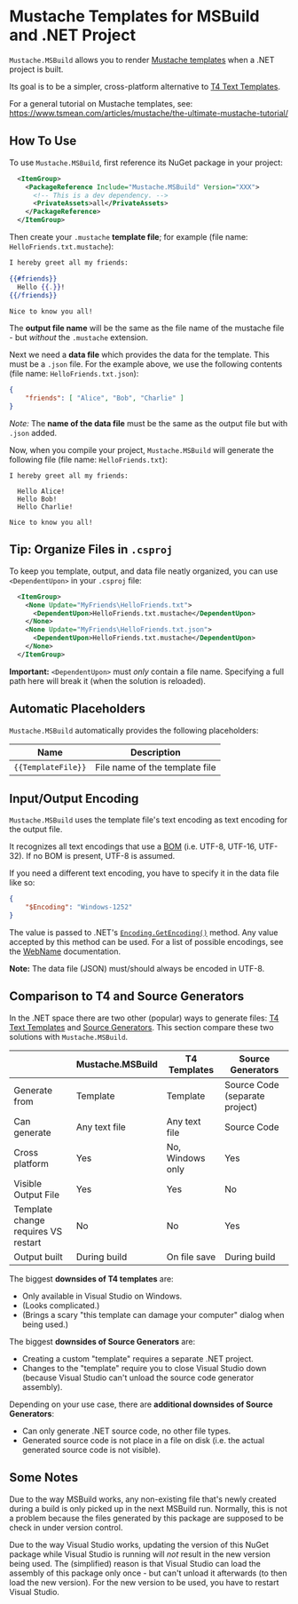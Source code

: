 ﻿# Mustache Templates for MSBuild and .NET Project

`Mustache.MSBuild` allows you to render [Mustache templates](https://mustache.github.io/) when a .NET project is built.

Its goal is to be a simpler, cross-platform alternative to [T4 Text Templates](https://docs.microsoft.com/en-us/visualstudio/modeling/code-generation-and-t4-text-templates).

For a general tutorial on Mustache templates, see: <https://www.tsmean.com/articles/mustache/the-ultimate-mustache-tutorial/>

## How To Use

To use `Mustache.MSBuild`, first reference its NuGet package in your project:

```xml
  <ItemGroup>
    <PackageReference Include="Mustache.MSBuild" Version="XXX">
      <!-- This is a dev dependency. -->
      <PrivateAssets>all</PrivateAssets>
    </PackageReference>
  </ItemGroup>
```

Then create your `.mustache` **template file**; for example (file name: `HelloFriends.txt.mustache`):

```mustache
I hereby greet all my friends:

{{#friends}}
  Hello {{.}}!
{{/friends}}

Nice to know you all!
```

The **output file name** will be the same as the file name of the mustache file - but *without* the `.mustache` extension.

Next we need a **data file** which provides the data for the template. This must be a `.json` file. For the example above, we use the following contents (file name: `HelloFriends.txt.json`):

```json
{
    "friends": [ "Alice", "Bob", "Charlie" ]
}
```

*Note:* The **name of the data file** must be the same as the output file but with `.json` added.

Now, when you compile your project, `Mustache.MSBuild` will generate the following file (file name: `HelloFriends.txt`):

```
I hereby greet all my friends:

  Hello Alice!
  Hello Bob!
  Hello Charlie!

Nice to know you all!
```

## Tip: Organize Files in `.csproj`

To keep you template, output, and data file neatly organized, you can use `<DependentUpon>` in your `.csproj` file:

```xml
  <ItemGroup>
    <None Update="MyFriends\HelloFriends.txt">
      <DependentUpon>HelloFriends.txt.mustache</DependentUpon>
    </None>
    <None Update="MyFriends\HelloFriends.txt.json">
      <DependentUpon>HelloFriends.txt.mustache</DependentUpon>
    </None>
  </ItemGroup>
```

**Important:** `<DependentUpon>` must *only* contain a file name. Specifying a full path here will break it (when the solution is reloaded).

## Automatic Placeholders

`Mustache.MSBuild` automatically provides the following placeholders:

| Name               | Description
| ------------------ | -----------
| `{{TemplateFile}}` | File name of the template file

## Input/Output Encoding

`Mustache.MSBuild` uses the template file's text encoding as text encoding for the output file.

It recognizes all text encodings that use a [BOM](https://en.wikipedia.org/wiki/Byte_order_mark) (i.e. UTF-8, UTF-16, UTF-32). If no BOM is present, UTF-8 is assumed.

If you need a different text encoding, you have to specify it in the data file like so:

```json
{
    "$Encoding": "Windows-1252"
}
```

The value is passed to .NET's [`Encoding.GetEncoding()`](https://docs.microsoft.com/en-us/dotnet/api/system.text.encoding.getencoding#system-text-encoding-getencoding(system-string)) method. Any value accepted by this method can be used. For a list of possible encodings, see the [WebName](https://docs.microsoft.com/en-us/dotnet/api/system.text.encoding.webname#examples) documentation.

**Note:** The data file (JSON) must/should always be encoded in UTF-8.

## Comparison to T4 and Source Generators

In the .NET space there are two other (popular) ways to generate files: [T4 Text Templates](https://docs.microsoft.com/en-us/visualstudio/modeling/code-generation-and-t4-text-templates) and [Source Generators](https://docs.microsoft.com/en-us/dotnet/csharp/roslyn-sdk/source-generators-overview). This section compare these two solutions with `Mustache.MSBuild`.

|    | Mustache.MSBuild | T4 Templates | Source Generators |
| -- | ---------------- | ------------ | ----------------- |
| Generate from | Template | Template | Source Code (separate project)
| Can generate | Any text file | Any text file | Source Code
| Cross platform | Yes | No, Windows only | Yes
| Visible Output File | Yes | Yes | No
| Template change requires VS restart | No | No | Yes
| Output built | During build | On file save | During build

The biggest **downsides of T4 templates** are:

* Only available in Visual Studio on Windows.
* (Looks complicated.)
* (Brings a scary "this template can damage your computer" dialog when being used.)

The biggest **downsides of Source Generators** are:

* Creating a custom "template" requires a separate .NET project.
* Changes to the "template" require you to close Visual Studio down (because Visual Studio can't unload the source code generator assembly).

Depending on your use case, there are **additional downsides of Source Generators**:

* Can only generate .NET source code, no other file types.
* Generated source code is not place in a file on disk (i.e. the actual generated source code is not visible).

## Some Notes

Due to the way MSBuild works, any non-existing file that's newly created during a build is only picked up in the next MSBuild run. Normally, this is not a problem because the files generated by this package are supposed to be check in under version control.

Due to the way Visual Studio works, updating the version of this NuGet package while Visual Studio is running will *not* result in the new version being used. The (simplified) reason is that Visual Studio can load the assembly of this package only once - but can't unload it afterwards (to then load the new version). For the new version to be used, you have to restart Visual Studio.
